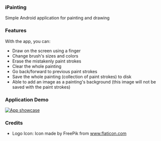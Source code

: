 ### iPainting
Simple Android application for painting and drawing

### Features
With the app, you can:

- Draw on the screen using a finger
- Change brush's sizes and colors
- Erase the mistakenly paint strokes
- Clear the whole painting
- Go back/forward to previous paint strokes
- Save the whole painting (collection of paint strokes) to disk
- Able to add an image as a painting's background (this image will not be saved with the paint strokes)


### Application Demo
[![App showcase](http://img.youtube.com/vi/pywFu6FliOA/0.jpg)](https://youtu.be/pywFu6FliOA)

### Credits
- Logo Icon: Icon made by FreePik from www.flaticon.com
